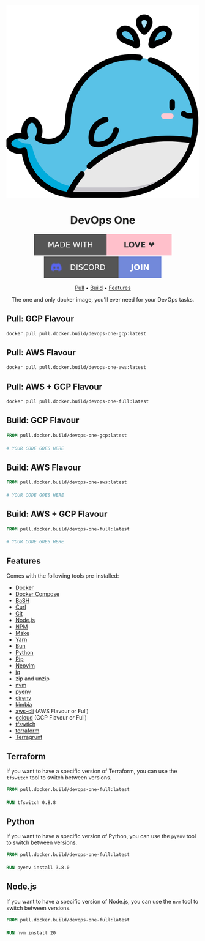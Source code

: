 <div align="center">

![Logo](assets/logo.svg)

# DevOps One

[![Made with love](assets/badge-made-with-love.svg)](https://github.com/mistweaverco/devops-one-docker-image/graphs/contributors)
[![Discord](assets/badge-discord.svg)](https://mistweaverco.com/discord)

[Pull](#pull) • [Build](#build) • [Features](#features)

<p></p>

The one and only docker image, you'll ever need for your DevOps tasks.

<p></p>

</div>

## Pull: GCP Flavour

```bash
docker pull pull.docker.build/devops-one-gcp:latest
```

## Pull: AWS Flavour

```bash
docker pull pull.docker.build/devops-one-aws:latest
```

## Pull: AWS + GCP Flavour

```bash
docker pull pull.docker.build/devops-one-full:latest
```


## Build: GCP Flavour

```dockerfile
FROM pull.docker.build/devops-one-gcp:latest

# YOUR CODE GOES HERE
```

## Build: AWS Flavour

```dockerfile
FROM pull.docker.build/devops-one-aws:latest

# YOUR CODE GOES HERE
```

## Build: AWS + GCP Flavour

```dockerfile
FROM pull.docker.build/devops-one-full:latest

# YOUR CODE GOES HERE
```

## Features

Comes with the following tools pre-installed:

- [Docker](https://www.docker.com/)
- [Docker Compose](https://docs.docker.com/compose/)
- [BaSH](https://www.gnu.org/software/bash/)
- [Curl](https://curl.se/)
- [Git](https://git-scm.com/)
- [Node.js](https://nodejs.org/)
- [NPM](https://www.npmjs.com/)
- [Make](https://www.gnu.org/software/make/)
- [Yarn](https://yarnpkg.com/)
- [Bun](https://bun.sh)
- [Python](https://www.python.org/)
- [Pip](https://pypi.org/project/pip/)
- [Neovim](https://neovim.io/)
- [jq](https://stedolan.github.io/jq/)
- zip and unzip
- [nvm](https://github.com/nvm-sh/nvm)
- [pyenv](https://github.com/pyenv/pyenv)
- [direnv](https://direnv.net/)
- [kimbia](https://kimbia.mwco.app)
- [aws-cli](https://aws.amazon.com/cli/) (AWS Flavour or Full)
- [gcloud](https://cloud.google.com/sdk/gcloud) (GCP Flavour or Full)
- [tfswtich](https://tfswitch.warrensbox.com/)
- [terraform](https://www.terraform.io/)
- [Terragrunt](https://terragrunt.gruntwork.io/)

## Terraform

If you want to have a specific version of Terraform,
you can use the `tfswitch` tool to switch between versions.

```dockerfile
FROM pull.docker.build/devops-one-full:latest

RUN tfswitch 0.8.8
```

## Python

If you want to have a specific version of Python,
you can use the `pyenv` tool to switch between versions.

```dockerfile
FROM pull.docker.build/devops-one-full:latest

RUN pyenv install 3.8.0
```

## Node.js

If you want to have a specific version of Node.js,
you can use the `nvm` tool to switch between versions.

```dockerfile
FROM pull.docker.build/devops-one-full:latest

RUN nvm install 20
```
